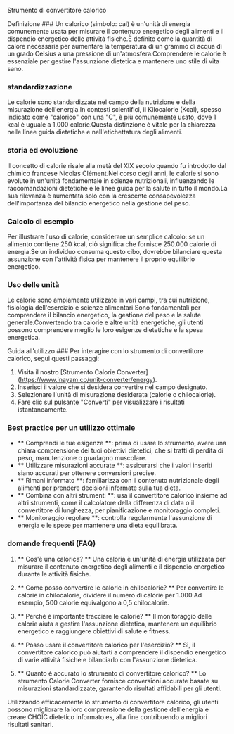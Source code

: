 Strumento di convertitore calorico

Definizione ###
Un calorico (simbolo: cal) è un'unità di energia comunemente usata per misurare il contenuto energetico degli alimenti e il dispendio energetico delle attività fisiche.È definito come la quantità di calore necessaria per aumentare la temperatura di un grammo di acqua di un grado Celsius a una pressione di un'atmosfera.Comprendere le calorie è essenziale per gestire l'assunzione dietetica e mantenere uno stile di vita sano.

### standardizzazione
Le calorie sono standardizzate nel campo della nutrizione e della misurazione dell'energia.In contesti scientifici, il Kilocalorie (Kcal), spesso indicato come "calorico" con una "C", è più comunemente usato, dove 1 kcal è uguale a 1.000 calorie.Questa distinzione è vitale per la chiarezza nelle linee guida dietetiche e nell'etichettatura degli alimenti.

### storia ed evoluzione
Il concetto di calorie risale alla metà del XIX secolo quando fu introdotto dal chimico francese Nicolas Clément.Nel corso degli anni, le calorie si sono evolute in un'unità fondamentale in scienze nutrizionali, influenzando le raccomandazioni dietetiche e le linee guida per la salute in tutto il mondo.La sua rilevanza è aumentata solo con la crescente consapevolezza dell'importanza del bilancio energetico nella gestione del peso.

### Calcolo di esempio
Per illustrare l'uso di calorie, considerare un semplice calcolo: se un alimento contiene 250 kcal, ciò significa che fornisce 250.000 calorie di energia.Se un individuo consuma questo cibo, dovrebbe bilanciare questa assunzione con l'attività fisica per mantenere il proprio equilibrio energetico.

### Uso delle unità
Le calorie sono ampiamente utilizzate in vari campi, tra cui nutrizione, fisiologia dell'esercizio e scienze alimentari.Sono fondamentali per comprendere il bilancio energetico, la gestione del peso e la salute generale.Convertendo tra calorie e altre unità energetiche, gli utenti possono comprendere meglio le loro esigenze dietetiche e la spesa energetica.

Guida all'utilizzo ###
Per interagire con lo strumento di convertitore calorico, segui questi passaggi:
1. Visita il nostro [Strumento Calorie Converter] (https://www.inayam.co/unit-converter/energy).
2. Inserisci il valore che si desidera convertire nel campo designato.
3. Selezionare l'unità di misurazione desiderata (calorie o chilocalorie).
4. Fare clic sul pulsante "Converti" per visualizzare i risultati istantaneamente.

### Best practice per un utilizzo ottimale
- ** Comprendi le tue esigenze **: prima di usare lo strumento, avere una chiara comprensione dei tuoi obiettivi dietetici, che si tratti di perdita di peso, manutenzione o guadagno muscolare.
- ** Utilizzare misurazioni accurate **: assicurarsi che i valori inseriti siano accurati per ottenere conversioni precise.
- ** Rimani informato **: familiarizza con il contenuto nutrizionale degli alimenti per prendere decisioni informate sulla tua dieta.
- ** Combina con altri strumenti **: usa il convertitore calorico insieme ad altri strumenti, come il calcolatore della differenza di data o il convertitore di lunghezza, per pianificazione e monitoraggio completi.
- ** Monitoraggio regolare **: controlla regolarmente l'assunzione di energia e le spese per mantenere una dieta equilibrata.

### domande frequenti (FAQ)

1. ** Cos'è una calorica? **
Una caloria è un'unità di energia utilizzata per misurare il contenuto energetico degli alimenti e il dispendio energetico durante le attività fisiche.

2. ** Come posso convertire le calorie in chilocalorie? **
Per convertire le calorie in chilocalorie, dividere il numero di calorie per 1.000.Ad esempio, 500 calorie equivalgono a 0,5 chilocalorie.

3. ** Perché è importante tracciare le calorie? **
Il monitoraggio delle calorie aiuta a gestire l'assunzione dietetica, mantenere un equilibrio energetico e raggiungere obiettivi di salute e fitness.

4. ** Posso usare il convertitore calorico per l'esercizio? **
Sì, il convertitore calorico può aiutarti a comprendere il dispendio energetico di varie attività fisiche e bilanciarlo con l'assunzione dietetica.

5. ** Quanto è accurato lo strumento di convertitore calorico? **
Lo strumento Calorie Converter fornisce conversioni accurate basate su misurazioni standardizzate, garantendo risultati affidabili per gli utenti.

Utilizzando efficacemente lo strumento di convertitore calorico, gli utenti possono migliorare la loro comprensione della gestione dell'energia e creare CHOIC dietetico informato es, alla fine contribuendo a migliori risultati sanitari.